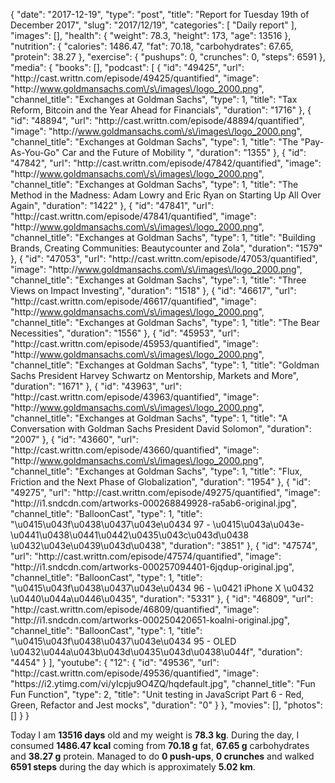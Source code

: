 {
    "date": "2017-12-19",
    "type": "post",
    "title": "Report for Tuesday 19th of December 2017",
    "slug": "2017\/12\/19",
    "categories": [
        "Daily report"
    ],
    "images": [],
    "health": {
        "weight": 78.3,
        "height": 173,
        "age": 13516
    },
    "nutrition": {
        "calories": 1486.47,
        "fat": 70.18,
        "carbohydrates": 67.65,
        "protein": 38.27
    },
    "exercise": {
        "pushups": 0,
        "crunches": 0,
        "steps": 6591
    },
    "media": {
        "books": [],
        "podcast": [
            {
                "id": "49425",
                "url": "http:\/\/cast.writtn.com\/episode\/49425\/quantified",
                "image": "http:\/\/www.goldmansachs.com\/s\/images\/logo_2000.png",
                "channel_title": "Exchanges at Goldman Sachs",
                "type": 1,
                "title": "Tax Reform, Bitcoin and the Year Ahead for Financials",
                "duration": "1716"
            },
            {
                "id": "48894",
                "url": "http:\/\/cast.writtn.com\/episode\/48894\/quantified",
                "image": "http:\/\/www.goldmansachs.com\/s\/images\/logo_2000.png",
                "channel_title": "Exchanges at Goldman Sachs",
                "type": 1,
                "title": "The \"Pay-As-You-Go\" Car and the Future of Mobility ",
                "duration": "1355"
            },
            {
                "id": "47842",
                "url": "http:\/\/cast.writtn.com\/episode\/47842\/quantified",
                "image": "http:\/\/www.goldmansachs.com\/s\/images\/logo_2000.png",
                "channel_title": "Exchanges at Goldman Sachs",
                "type": 1,
                "title": "The Method in the Madness: Adam Lowry and Eric Ryan on Starting Up All Over Again",
                "duration": "1422"
            },
            {
                "id": "47841",
                "url": "http:\/\/cast.writtn.com\/episode\/47841\/quantified",
                "image": "http:\/\/www.goldmansachs.com\/s\/images\/logo_2000.png",
                "channel_title": "Exchanges at Goldman Sachs",
                "type": 1,
                "title": "Building Brands, Creating Communities: Beautycounter and Zola",
                "duration": "1579"
            },
            {
                "id": "47053",
                "url": "http:\/\/cast.writtn.com\/episode\/47053\/quantified",
                "image": "http:\/\/www.goldmansachs.com\/s\/images\/logo_2000.png",
                "channel_title": "Exchanges at Goldman Sachs",
                "type": 1,
                "title": "Three Views on Impact Investing",
                "duration": "1518"
            },
            {
                "id": "46617",
                "url": "http:\/\/cast.writtn.com\/episode\/46617\/quantified",
                "image": "http:\/\/www.goldmansachs.com\/s\/images\/logo_2000.png",
                "channel_title": "Exchanges at Goldman Sachs",
                "type": 1,
                "title": "The Bear Necessities",
                "duration": "1556"
            },
            {
                "id": "45953",
                "url": "http:\/\/cast.writtn.com\/episode\/45953\/quantified",
                "image": "http:\/\/www.goldmansachs.com\/s\/images\/logo_2000.png",
                "channel_title": "Exchanges at Goldman Sachs",
                "type": 1,
                "title": "Goldman Sachs President Harvey Schwartz on Mentorship, Markets and More",
                "duration": "1671"
            },
            {
                "id": "43963",
                "url": "http:\/\/cast.writtn.com\/episode\/43963\/quantified",
                "image": "http:\/\/www.goldmansachs.com\/s\/images\/logo_2000.png",
                "channel_title": "Exchanges at Goldman Sachs",
                "type": 1,
                "title": "A Conversation with Goldman Sachs President David Solomon",
                "duration": "2007"
            },
            {
                "id": "43660",
                "url": "http:\/\/cast.writtn.com\/episode\/43660\/quantified",
                "image": "http:\/\/www.goldmansachs.com\/s\/images\/logo_2000.png",
                "channel_title": "Exchanges at Goldman Sachs",
                "type": 1,
                "title": "Flux, Friction and the Next Phase of Globalization",
                "duration": "1954"
            },
            {
                "id": "49275",
                "url": "http:\/\/cast.writtn.com\/episode\/49275\/quantified",
                "image": "http:\/\/i1.sndcdn.com\/artworks-000268849928-ra5ab6-original.jpg",
                "channel_title": "BalloonCast",
                "type": 1,
                "title": "\u0415\u043f\u0438\u0437\u043e\u0434 97 - \u0415\u043a\u043e-\u0441\u0438\u0441\u0442\u0435\u043c\u043d\u0438 \u0432\u043e\u0439\u043d\u0438",
                "duration": "3851"
            },
            {
                "id": "47574",
                "url": "http:\/\/cast.writtn.com\/episode\/47574\/quantified",
                "image": "http:\/\/i1.sndcdn.com\/artworks-000257094401-6jqdup-original.jpg",
                "channel_title": "BalloonCast",
                "type": 1,
                "title": "\u0415\u043f\u0438\u0437\u043e\u0434 96 - \u0421 iPhone X \u0432 \u0440\u044a\u0446\u0435",
                "duration": "5331"
            },
            {
                "id": "46809",
                "url": "http:\/\/cast.writtn.com\/episode\/46809\/quantified",
                "image": "http:\/\/i1.sndcdn.com\/artworks-000250420651-koalni-original.jpg",
                "channel_title": "BalloonCast",
                "type": 1,
                "title": "\u0415\u043f\u0438\u0437\u043e\u0434 95 - OLED \u0432\u044a\u043b\u043d\u0435\u043d\u0438\u044f",
                "duration": "4454"
            }
        ],
        "youtube": {
            "12": {
                "id": "49536",
                "url": "http:\/\/cast.writtn.com\/episode\/49536\/quantified",
                "image": "https:\/\/i2.ytimg.com\/vi\/yIcpju9O4ZQ\/hqdefault.jpg",
                "channel_title": "Fun Fun Function",
                "type": 2,
                "title": "Unit testing in JavaScript Part 6 - Red, Green, Refactor and Jest mocks",
                "duration": "0"
            }
        },
        "movies": [],
        "photos": []
    }
}

Today I am <strong>13516 days</strong> old and my weight is <strong>78.3 kg</strong>. During the day, I consumed <strong>1486.47 kcal</strong> coming from <strong>70.18 g</strong> fat, <strong>67.65 g</strong> carbohydrates and <strong>38.27 g</strong> protein. Managed to do <strong>0 push-ups</strong>, <strong>0 crunches</strong> and walked <strong>6591 steps</strong> during the day which is approximately <strong>5.02 km</strong>.